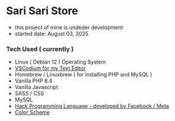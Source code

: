 
# Sari Sari Store
- this project of mine is undeder development
- started date: August 03, 2025

### Tech Used ( currently )
- Linux ( Debian 12 ) Operating System
- [VSCodium for my Text Editor](https://vscodium.com)
- Homebrew / Linuxbrew ( for installing PHP and MySQL )
- Vanilla PHP 8.4
- Vanilla Javascript
- SASS / CSS
- MySQL
- [Hack Programming Language - developed by Facebook / Meta](https://hacklang.org)
- [Color Scheme](https://coolors.co/095256-087f8c-5aaa95-86a873-bb9f06)
